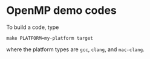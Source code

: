 # OpenMP demo codes

To build a code, type

    make PLATFORM=my-platform target

where the platform types are `gcc`, `clang`, and `mac-clang`.
